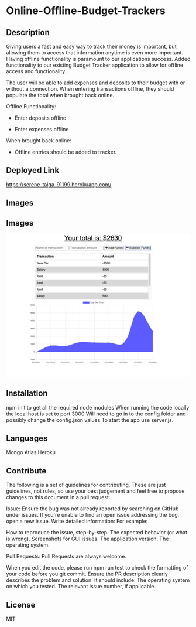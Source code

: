 # Online-Offline-Budget-Trackers

## Description

Giving users a fast and easy way to track their money is important, but allowing them to access that information anytime is even more important. Having offline functionality is paramount to our applications success. Added functionality to our existing Budget Tracker application to allow for offline access and functionality.

The user will be able to add expenses and deposits to their budget with or without a connection. When entering transactions offline, they should populate the total when brought back online.

Offline Functionality:

- Enter deposits offline

- Enter expenses offline

When brought back online:

- Offline entries should be added to tracker.

## Deployed Link

https://serene-taiga-91199.herokuapp.com/

## Images

## Images

![](/public/img/App.png)

## Installation

npm init to get all the required node modules
When running the code locally the local host is set to port 3000
Will need to go in to the config folder and possibly change the config.json values
To start the app use server.js.

## Languages

Mongo Atlas
Heroku

## Contribute

The following is a set of guidelines for contributing. These are just guidelines, not rules, so use your best judgement and feel free to propose changes to this document in a pull request.

Issue: Ensure the bug was not already reported by searching on GitHub under issues. If you're unable to find an open issue addressing the bug, open a new issue. Write detailed information: For example:

How to reproduce the issue, step-by-step. The expected behavior (or what is wrong). Screenshots for GUI issues. The application version. The operating system.

Pull Requests: Pull Requests are always welcome.

When you edit the code, please run npm run test to check the formatting of your code before you git commit. Ensure the PR description clearly describes the problem and solution. It should include: The operating system on which you tested. The relevant issue number, if applicable.

## License

MIT

